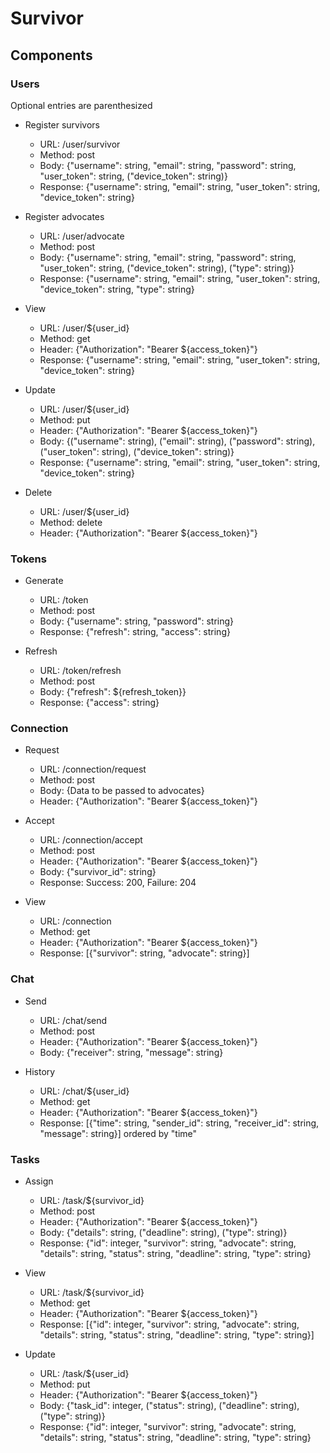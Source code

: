# Survivor


## Components

### Users

Optional entries are parenthesized

* Register survivors
    * URL: /user/survivor
    * Method: post
    * Body: {"username": string, "email": string, "password": string, "user_token": string, ("device_token": string)}
    * Response: {"username": string, "email": string, "user_token": string, "device_token": string}

* Register advocates
    * URL: /user/advocate
    * Method: post
    * Body: {"username": string, "email": string, "password": string, "user_token": string, ("device_token": string), ("type": string)}
    * Response: {"username": string, "email": string, "user_token": string, "device_token": string, "type": string}

* View
    * URL: /user/${user_id}
    * Method: get
    * Header: {"Authorization": "Bearer ${access_token}"}
    * Response: {"username": string, "email": string, "user_token": string, "device_token": string}

* Update
    * URL: /user/${user_id}
    * Method: put
    * Header: {"Authorization": "Bearer ${access_token}"}
    * Body: {("username": string), ("email": string), ("password": string), ("user_token": string), ("device_token": string)}
    * Response: {"username": string, "email": string, "user_token": string, "device_token": string}

* Delete
    * URL: /user/${user_id}
    * Method: delete
    * Header: {"Authorization": "Bearer ${access_token}"}

### Tokens

* Generate
    * URL: /token
    * Method: post
    * Body: {"username": string, "password": string}
    * Response: {"refresh": string, "access": string}

* Refresh
    * URL: /token/refresh
    * Method: post
    * Body: {"refresh": ${refresh_token}}
    * Response: {"access": string}
    
### Connection

* Request
    * URL: /connection/request
    * Method: post
    * Body: {Data to be passed to advocates}
    * Header: {"Authorization": "Bearer ${access_token}"}
    
* Accept
    * URL: /connection/accept
    * Method: post
    * Header: {"Authorization": "Bearer ${access_token}"}
    * Body: {"survivor_id": string}
    * Response: Success: 200, Failure: 204

* View
    * URL: /connection
    * Method: get
    * Header: {"Authorization": "Bearer ${access_token}"}
    * Response: [{"survivor": string, "advocate": string}]
    
### Chat

* Send
    * URL: /chat/send
    * Method: post
    * Header: {"Authorization": "Bearer ${access_token}"}
    * Body: {"receiver": string, "message": string}
    
* History
    * URL: /chat/${user_id}
    * Method: get
    * Header: {"Authorization": "Bearer ${access_token}"}
    * Response: [{"time": string, "sender_id": string, "receiver_id": string, "message": string}] ordered by "time"
    
 ### Tasks

* Assign
    * URL: /task/${survivor_id}
    * Method: post
    * Header: {"Authorization": "Bearer ${access_token}"}
    * Body: {"details": string, ("deadline": string), ("type": string)}    
    * Response: {"id": integer, "survivor": string, "advocate": string, "details": string, "status": string, "deadline": string, "type": string}

* View
    * URL: /task/${survivor_id}
    * Method: get
    * Header: {"Authorization": "Bearer ${access_token}"}
    * Response: [{"id": integer, "survivor": string, "advocate": string, "details": string, "status": string, "deadline": string, "type": string}]

* Update
    * URL: /task/${user_id}
    * Method: put
    * Header: {"Authorization": "Bearer ${access_token}"}
    * Body: {"task_id": integer, ("status": string), ("deadline": string), ("type": string)}
    * Response: {"id": integer, "survivor": string, "advocate": string, "details": string, "status": string, "deadline": string, "type": string}
